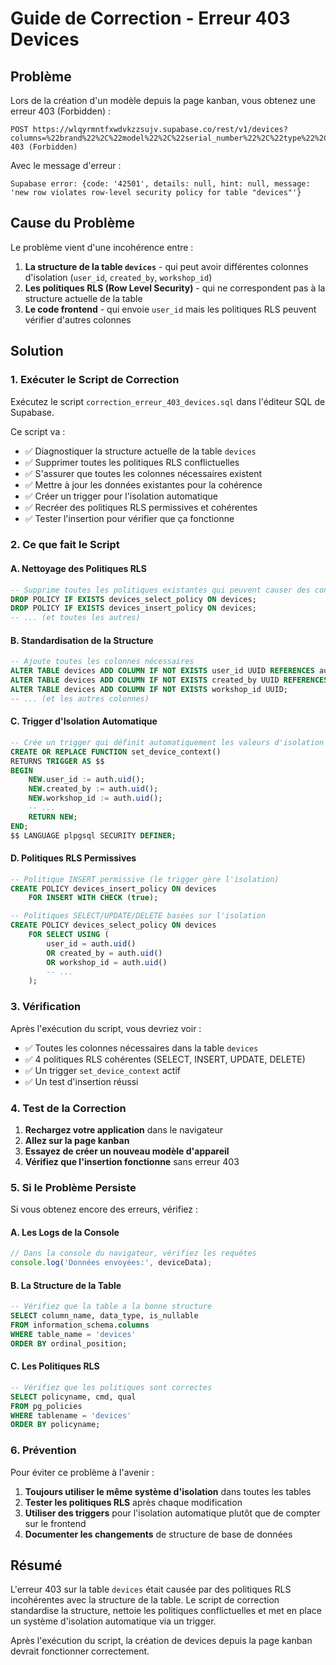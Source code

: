 # Guide de Correction - Erreur 403 Devices

## Problème
Lors de la création d'un modèle depuis la page kanban, vous obtenez une erreur 403 (Forbidden) :
```
POST https://wlqyrmntfxwdvkzzsujv.supabase.co/rest/v1/devices?columns=%22brand%22%2C%22model%22%2C%22serial_number%22%2C%22type%22%2C%22specifications%22%2C%22user_id%22%2C%22created_at%22%2C%22updated_at%22&select=* 403 (Forbidden)
```

Avec le message d'erreur :
```
Supabase error: {code: '42501', details: null, hint: null, message: 'new row violates row-level security policy for table "devices"'}
```

## Cause du Problème
Le problème vient d'une incohérence entre :
1. **La structure de la table `devices`** - qui peut avoir différentes colonnes d'isolation (`user_id`, `created_by`, `workshop_id`)
2. **Les politiques RLS (Row Level Security)** - qui ne correspondent pas à la structure actuelle de la table
3. **Le code frontend** - qui envoie `user_id` mais les politiques RLS peuvent vérifier d'autres colonnes

## Solution

### 1. Exécuter le Script de Correction
Exécutez le script `correction_erreur_403_devices.sql` dans l'éditeur SQL de Supabase.

Ce script va :
- ✅ Diagnostiquer la structure actuelle de la table `devices`
- ✅ Supprimer toutes les politiques RLS conflictuelles
- ✅ S'assurer que toutes les colonnes nécessaires existent
- ✅ Mettre à jour les données existantes pour la cohérence
- ✅ Créer un trigger pour l'isolation automatique
- ✅ Recréer des politiques RLS permissives et cohérentes
- ✅ Tester l'insertion pour vérifier que ça fonctionne

### 2. Ce que fait le Script

#### A. Nettoyage des Politiques RLS
```sql
-- Supprime toutes les politiques existantes qui peuvent causer des conflits
DROP POLICY IF EXISTS devices_select_policy ON devices;
DROP POLICY IF EXISTS devices_insert_policy ON devices;
-- ... (et toutes les autres)
```

#### B. Standardisation de la Structure
```sql
-- Ajoute toutes les colonnes nécessaires
ALTER TABLE devices ADD COLUMN IF NOT EXISTS user_id UUID REFERENCES auth.users(id);
ALTER TABLE devices ADD COLUMN IF NOT EXISTS created_by UUID REFERENCES auth.users(id);
ALTER TABLE devices ADD COLUMN IF NOT EXISTS workshop_id UUID;
-- ... (et les autres colonnes)
```

#### C. Trigger d'Isolation Automatique
```sql
-- Crée un trigger qui définit automatiquement les valeurs d'isolation
CREATE OR REPLACE FUNCTION set_device_context()
RETURNS TRIGGER AS $$
BEGIN
    NEW.user_id := auth.uid();
    NEW.created_by := auth.uid();
    NEW.workshop_id := auth.uid();
    -- ...
    RETURN NEW;
END;
$$ LANGUAGE plpgsql SECURITY DEFINER;
```

#### D. Politiques RLS Permissives
```sql
-- Politique INSERT permissive (le trigger gère l'isolation)
CREATE POLICY devices_insert_policy ON devices
    FOR INSERT WITH CHECK (true);

-- Politiques SELECT/UPDATE/DELETE basées sur l'isolation
CREATE POLICY devices_select_policy ON devices
    FOR SELECT USING (
        user_id = auth.uid()
        OR created_by = auth.uid()
        OR workshop_id = auth.uid()
        -- ...
    );
```

### 3. Vérification

Après l'exécution du script, vous devriez voir :
- ✅ Toutes les colonnes nécessaires dans la table `devices`
- ✅ 4 politiques RLS cohérentes (SELECT, INSERT, UPDATE, DELETE)
- ✅ Un trigger `set_device_context` actif
- ✅ Un test d'insertion réussi

### 4. Test de la Correction

1. **Rechargez votre application** dans le navigateur
2. **Allez sur la page kanban**
3. **Essayez de créer un nouveau modèle d'appareil**
4. **Vérifiez que l'insertion fonctionne** sans erreur 403

### 5. Si le Problème Persiste

Si vous obtenez encore des erreurs, vérifiez :

#### A. Les Logs de la Console
```javascript
// Dans la console du navigateur, vérifiez les requêtes
console.log('Données envoyées:', deviceData);
```

#### B. La Structure de la Table
```sql
-- Vérifiez que la table a la bonne structure
SELECT column_name, data_type, is_nullable
FROM information_schema.columns 
WHERE table_name = 'devices'
ORDER BY ordinal_position;
```

#### C. Les Politiques RLS
```sql
-- Vérifiez que les politiques sont correctes
SELECT policyname, cmd, qual
FROM pg_policies 
WHERE tablename = 'devices'
ORDER BY policyname;
```

### 6. Prévention

Pour éviter ce problème à l'avenir :

1. **Toujours utiliser le même système d'isolation** dans toutes les tables
2. **Tester les politiques RLS** après chaque modification
3. **Utiliser des triggers** pour l'isolation automatique plutôt que de compter sur le frontend
4. **Documenter les changements** de structure de base de données

## Résumé

L'erreur 403 sur la table `devices` était causée par des politiques RLS incohérentes avec la structure de la table. Le script de correction standardise la structure, nettoie les politiques conflictuelles et met en place un système d'isolation automatique via un trigger.

Après l'exécution du script, la création de devices depuis la page kanban devrait fonctionner correctement.


